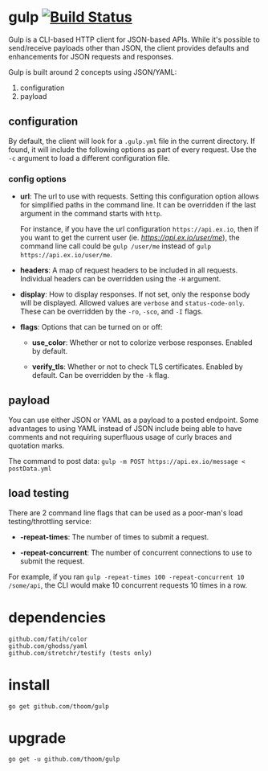 # gulp [![Build Status](https://travis-ci.org/thoom/gulp.svg?branch=master)](https://travis-ci.org/thoom/gulp)

Gulp is a CLI-based HTTP client for JSON-based APIs. While it's possible to send/receive payloads other than JSON, the client
provides defaults and enhancements for JSON requests and responses.

Gulp is built around 2 concepts using JSON/YAML:
1. configuration
2. payload

## configuration

By default, the client will look for a `.gulp.yml` file in the current directory. If found, it will include the following options as part of every request. Use the `-c` argument to load a different configuration file.

### config options

* __url__: The url to use with requests. Setting this configuration option allows for simplified paths in the command line. It can be overridden if the last argument in the command starts with `http`.  

  For instance, if you have the url configuration `https://api.ex.io`, then if you want to get the current user (ie. _https://api.ex.io/user/me_), the command line call could be `gulp /user/me` instead of `gulp https://api.ex.io/user/me`.

* __headers__: A map of request headers to be included in all requests. Individual headers can be overridden using the `-H` argument.

* __display__: How to display responses. If not set, only the response body will be displayed. Allowed values are `verbose` and `status-code-only`. These can be overridden by the `-ro`, `-sco`, and `-I` flags. 

* __flags__: Options that can be turned on or off:
  * __use_color__: Whether or not to colorize verbose responses. Enabled by default.

  * __verify_tls__: Whether or not to check TLS certificates. Enabled by default. Can be overridden by the `-k` flag.

## payload

You can use either JSON or YAML as a payload to a posted endpoint. Some advantages to using YAML instead of JSON include being able to have comments and not requiring superfluous usage of curly braces and quotation marks.

The command to post data: `gulp -m POST https://api.ex.io/message < postData.yml`

## load testing

There are 2 command line flags that can be used as a poor-man's load testing/throttling service:

 * __-repeat-times__: The number of times to submit a request.

 * __-repeat-concurrent__: The number of concurrent connections to use to submit the request.

 For example, if you ran `gulp -repeat-times 100 -repeat-concurrent 10 /some/api`, the CLI would make 10 concurrent requests 10 times in a row.  

# dependencies

    github.com/fatih/color
    github.com/ghodss/yaml
    github.com/stretchr/testify (tests only)
    
# install

    go get github.com/thoom/gulp

# upgrade

    go get -u github.com/thoom/gulp



